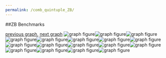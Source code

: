 ```yaml
---
permalink: /comb_quintuple_ZB/
---
```


##ZB Benchmarks

[previous graph](../comb_quintuple_SORTD/), [next graph](../single_and_doubles/)
![graph figure](./images/quintuple/ZB/ZB-AVL_box.png)![graph figure](./images/quintuple/ZB/ZB-A_box.png)![graph figure](./images/quintuple/ZB/ZB-CYPHERD_box.png)![graph figure](./images/quintuple/ZB/ZB-EGG_box.png)![graph figure](./images/quintuple/ZB/ZB-FACE_box.png)![graph figure](./images/quintuple/ZB/ZB-FLOYD_box.png)![graph figure](./images/quintuple/ZB/ZB-F_box.png)![graph figure](./images/quintuple/ZB/ZB-H_box.png)![graph figure](./images/quintuple/ZB/ZB-JSOND_box.png)![graph figure](./images/quintuple/ZB/ZB-K_box.png)![graph figure](./images/quintuple/ZB/ZB-O_box.png)![graph figure](./images/quintuple/ZB/ZB-PDFD_box.png)![graph figure](./images/quintuple/ZB/ZB-RB_box.png)![graph figure](./images/quintuple/ZB/ZB-ROD_box.png)![graph figure](./images/quintuple/ZB/ZB-SMATRIX_box.png)![graph figure](./images/quintuple/ZB/ZB-SORTD_box.png)![graph figure](./images/quintuple/ZB/ZB-ZB_box.png)